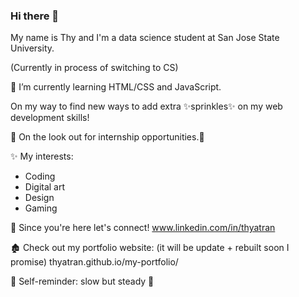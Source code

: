 ### Hi there 👋

My name is Thy and I'm a data science student at San Jose State University.

(Currently in process of switching to CS)

🌱 I’m currently learning HTML/CSS and JavaScript.

 On my way to find new ways to add extra ✨sprinkles✨ on my web development skills!

🦖 On the look out for internship opportunities.🦖

✨ My interests:
* Coding
* Digital art
* Design
* Gaming

💬 Since you're here let's connect! www.linkedin.com/in/thyatran

🏚️ Check out my portfolio website: (it will be update + rebuilt soon I promise)
thyatran.github.io/my-portfolio/

🐢 Self-reminder: slow but steady 🐢
<!--
**thyatran/thyatran** is a ✨ _special_ ✨ repository because its `README.md` (this file) appears on your GitHub profile.

Here are some ideas to get you started:

- 🔭 I’m currently working on ...
- 🌱 I’m currently learning ...
- 👯 I’m looking to collaborate on ...
- 🤔 I’m looking for help with ...
- 💬 Ask me about ...
- 📫 How to reach me: ...
- 😄 Pronouns: ...
- ⚡ Fun fact: ...
-->


